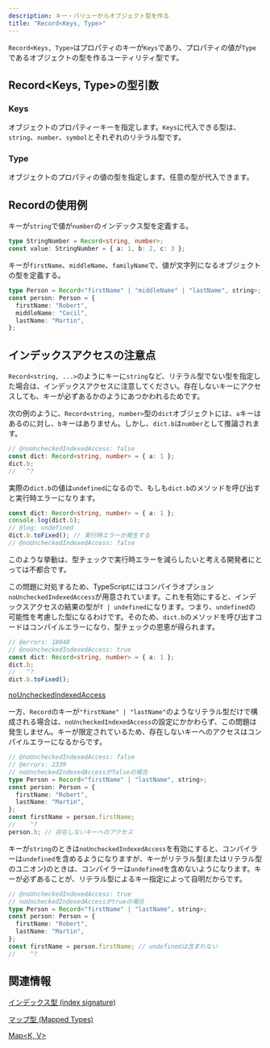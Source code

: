 ```yaml
---
description: キー・バリューからオブジェクト型を作る
title: "Record<Keys, Type>"
---
```


`Record<Keys, Type>`はプロパティのキーが`Keys`であり、プロパティの値が`Type`であるオブジェクトの型を作るユーティリティ型です。

## Record&lt;Keys, Type>の型引数

### Keys

オブジェクトのプロパティーキーを指定します。`Keys`に代入できる型は、`string`、`number`、`symbol`とそれぞれのリテラル型です。

### Type

オブジェクトのプロパティの値の型を指定します。任意の型が代入できます。

## Recordの使用例

キーが`string`で値が`number`のインデックス型を定義する。

```ts twoslash
type StringNumber = Record<string, number>;
const value: StringNumber = { a: 1, b: 2, c: 3 };
```

キーが`firstName`、`middleName`、`familyName`で、値が文字列になるオブジェクトの型を定義する。

```ts twoslash
type Person = Record<"firstName" | "middleName" | "lastName", string>;
const person: Person = {
  firstName: "Robert",
  middleName: "Cecil",
  lastName: "Martin",
};
```

## インデックスアクセスの注意点

`Record<string, ...>`のようにキーに`string`など、リテラル型でない型を指定した場合は、インデックスアクセスに注意してください。存在しないキーにアクセスしても、キーが必ずあるかのようにあつかわれるためです。

次の例のように、`Record<string, number>`型の`dict`オブジェクトには、`a`キーはあるのに対し、`b`キーはありません。しかし、`dict.b`は`number`として推論されます。

```ts twoslash
// @noUncheckedIndexedAccess: false
const dict: Record<string, number> = { a: 1 };
dict.b;
//   ^?
```

実際の`dict.b`の値は`undefined`になるので、もしも`dict.b`のメソッドを呼び出すと実行時エラーになります。

```ts twoslash
const dict: Record<string, number> = { a: 1 };
console.log(dict.b);
// @log: undefined
dict.b.toFixed(); // 実行時エラーが発生する
// @noUncheckedIndexedAccess: false
```

このような挙動は、型チェックで実行時エラーを減らしたいと考える開発者にとっては不都合です。

この問題に対処するため、TypeScriptにはコンパイラオプション`noUncheckedIndexedAccess`が用意されています。これを有効にすると、インデックスアクセスの結果の型が`T | undefined`になります。つまり、`undefined`の可能性を考慮した型になるわけです。そのため、`dict.b`のメソッドを呼び出すコードはコンパイルエラーになり、型チェックの恩恵が得られます。

```ts twoslash
// @errors: 18048
// @noUncheckedIndexedAccess: true
const dict: Record<string, number> = { a: 1 };
dict.b;
//   ^?
dict.b.toFixed();
```

[noUncheckedIndexedAccess](../../tsconfig/nouncheckedindexedaccess.md)

一方、`Record`のキーが`"firstName" | "lastName"`のようなリテラル型だけで構成される場合は、`noUncheckedIndexedAccess`の設定にかかわらず、この問題は発生しません。キーが限定されているため、存在しないキーへのアクセスはコンパイルエラーになるからです。

```ts twoslash
// @noUncheckedIndexedAccess: false
// @errors: 2339
// noUncheckedIndexedAccessがfalseの場合
type Person = Record<"firstName" | "lastName", string>;
const person: Person = {
  firstName: "Robert",
  lastName: "Martin",
};
const firstName = person.firstName;
//    ^?
person.b; // 存在しないキーへのアクセス
```

キーが`string`のときは`noUncheckedIndexedAccess`を有効にすると、コンパイラーは`undefined`を含めるようになりますが、キーがリテラル型(またはリテラル型のユニオン)のときは、コンパイラーは`undefined`を含めないようになります。キーが必ずあることが、リテラル型によるキー指定によって自明だからです。

```ts twoslash
// @noUncheckedIndexedAccess: true
// noUncheckedIndexedAccessがtrueの場合
type Person = Record<"firstName" | "lastName", string>;
const person: Person = {
  firstName: "Robert",
  lastName: "Martin",
};
const firstName = person.firstName; // undefinedは含まれない
//    ^?
```

## 関連情報

[インデックス型 (index signature)](../../values-types-variables/object/index-signature.md)

[マップ型 (Mapped Types)](../mapped-types.md)

[Map<K, V>](../../builtin-api/map.md)
